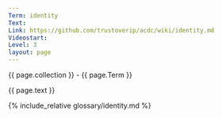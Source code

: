 ```yaml
---
Term: identity
Text: 
Link: https://github.com/trustoverip/acdc/wiki/identity.md
Videostart: 
Level: 3
layout: page
---
```


{{ page.collection }} - {{ page.Term }}

   {{ page.text }}

{% include_relative glossary/identity.md %}
